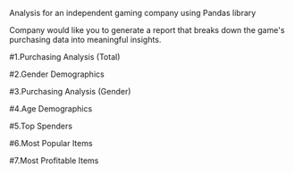 Analysis for an independent gaming company using Pandas library

Company would like you to generate a report that breaks down the game's purchasing data into meaningful insights.


#1.Purchasing Analysis (Total)

#2.Gender Demographics

#3.Purchasing Analysis (Gender)

#4.Age Demographics

#5.Top Spenders

#6.Most Popular Items

#7.Most Profitable Items

